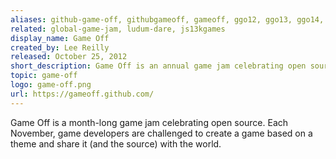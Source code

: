 ```yaml
---
aliases: github-game-off, githubgameoff, gameoff, ggo12, ggo13, ggo14, ggo15, ggo16
related: global-game-jam, ludum-dare, js13kgames
display_name: Game Off
created_by: Lee Reilly
released: October 25, 2012
short_description: Game Off is an annual game jam celebrating open source.
topic: game-off
logo: game-off.png
url: https://gameoff.github.com/
---
```

Game Off is a month-long game jam celebrating open source. Each November, game developers are challenged to create a game based on a theme and share it (and the source) with the world.
